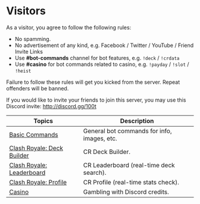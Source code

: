 # Visitors

As a visitor, you agree to follow the following rules:

+ No spamming.
+ No advertisement of any kind, e.g. Facebook / Twitter / YouTube / Friend Invite Links
+ Use **#bot-commands** channel for bot features, e.g. `!deck` / `!crdata`
+ Use **#casino** for bot commands related to casino, e.g. `!payday` / `!slot` / `!heist`

Failure to follow these rules will get you kicked from the server. Repeat offenders will be banned.

If you would like to invite your friends to join this server, you may use this Discord invite: http://discord.gg/100t

Topics | Description
--- | ---
[Basic Commands](visitor/red-commands.md) | General bot commands for info, images, etc.
[Clash Royale: Deck Builder](visitor/deck-builder.md) | CR Deck Builder.
[Clash Royale: Leaderboard](visitor/crdata.md) | CR Leaderboard (real-time deck search).
[Clash Royale: Profile](visitor/crprofile.md) | CR Profile (real-time stats check).
[Casino](visitor/casino.md) | Gambling with Discord credits.
